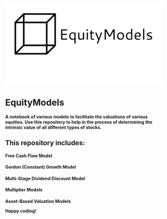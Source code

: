 ![EM logo](/images/afoiurml384752md.png)

<h1> EquityModels
<h4> A notebook of various models to facilitate the valuations of various equities. Use this repository to help in the process of determining the intrinsic value of all different types of stocks. 

<h2> This repository includes:
 <h4> Free Cash Flow Model
 <h4> Gordon (Constant) Growth Model
 <h4> Multi-Stage Dividend Discount Model
 <h4> Multiplier Models
 <h4> Asset-Based Valuation Models


Happy coding!
